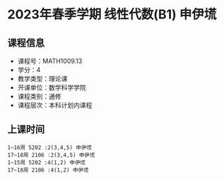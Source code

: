 # 2023年春季学期 线性代数(B1) 申伊塃






## 课程信息

- 课程号：MATH1009.13
- 学分：4
- 教学类型：理论课
- 开课单位：数学科学学院
- 课程类别：通修
- 课程层次：本科计划内课程

## 上课时间

```
1~16周 5202 :2(3,4,5) 申伊塃
17~18周 2106 :2(3,4,5) 申伊塃
1~15周 5202 :4(1,2) 申伊塃
17~18周 2106 :4(1,2) 申伊塃
```

